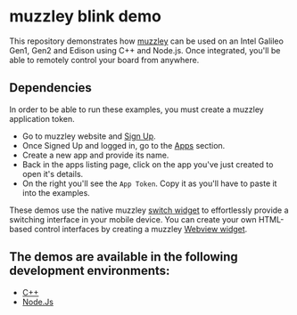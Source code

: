 # muzzley blink demo

This repository demonstrates how [muzzley](https://www.muzzley.com) can be used on an Intel Galileo Gen1, Gen2 and Edison using C++ and Node.js. Once integrated, you'll be able to remotely control your board from anywhere.

## Dependencies

In order to be able to run these examples, you must create a muzzley application token.

* Go to muzzley website and [Sign Up](https://muzzley.com/register).
* Once Signed Up and logged in, go to the [Apps](https://www.muzzley.com/apps) section.
* Create a new app and provide its name.
* Back in the apps listing page, click on the app you've just created to open it's details.
* On the right you'll see the `App Token`. Copy it as you'll have to paste it into the examples.

These demos use the native muzzley [switch widget](https://www.muzzley.com/documentation/widgets/switch.html) to effortlessly provide a switching interface in your mobile device. You can create your own HTML-based control interfaces by creating a muzzley [Webview widget](https://www.muzzley.com/documentation/widgets/webview.html).


## The demos are available in the following development environments:

* [C++](https://github.com/muzzley/galileo-muzzley-blink/tree/master/cpp)
* [Node.Js](https://github.com/muzzley/galileo-muzzley-blink/tree/master/nodejs)
